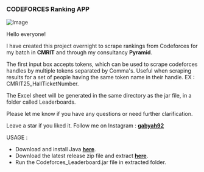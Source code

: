 ### CODEFORCES Ranking APP

![Image](https://github.com/gabyah92/CodeforcesRankingGUI/assets/22296232/eba8fb68-9df6-46d3-8114-ceb9408114c9>)

Hello everyone!

I have created this project overnight to scrape rankings from Codeforces for my batch in **CMRIT** and through my consultancy **Pyramid**.

The first input box accepts tokens, which can be used to scrape codeforces handles by multiple tokens separated by Comma's. Useful when scraping results for a set of people having the same token name in their handle. EX : CMRIT25_HallTicketNumber.

The Excel sheet will be generated in the same directory as the jar file, in a folder called Leaderboards.

Please let me know if you have any questions or need further clarification.

Leave a star if you liked it. Follow me on Instagram : **[gabyah92](instagram.com/gabyah92)**

USAGE : 
- Download and install Java **[here](https://www.oracle.com/java/technologies/downloads/#jdk21-windows)**.
- Download the latest release zip file and extract **[here](https://github.com/gabyah92/CodeforcesRankingGUI/releases)**. 
- Run the Codeforces_Leaderboard.jar file in extracted folder.
